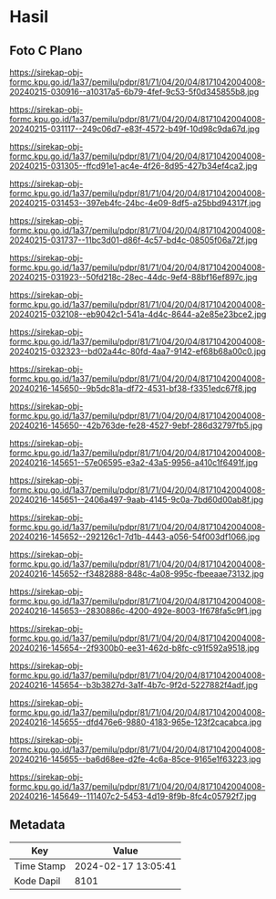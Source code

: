 # Hasil

## Foto C Plano

https://sirekap-obj-formc.kpu.go.id/1a37/pemilu/pdpr/81/71/04/20/04/8171042004008-20240215-030916--a10317a5-6b79-4fef-9c53-5f0d345855b8.jpg

https://sirekap-obj-formc.kpu.go.id/1a37/pemilu/pdpr/81/71/04/20/04/8171042004008-20240215-031117--249c06d7-e83f-4572-b49f-10d98c9da67d.jpg

https://sirekap-obj-formc.kpu.go.id/1a37/pemilu/pdpr/81/71/04/20/04/8171042004008-20240215-031305--ffcd91e1-ac4e-4f26-8d95-427b34ef4ca2.jpg

https://sirekap-obj-formc.kpu.go.id/1a37/pemilu/pdpr/81/71/04/20/04/8171042004008-20240215-031453--397eb4fc-24bc-4e09-8df5-a25bbd94317f.jpg

https://sirekap-obj-formc.kpu.go.id/1a37/pemilu/pdpr/81/71/04/20/04/8171042004008-20240215-031737--11bc3d01-d86f-4c57-bd4c-08505f06a72f.jpg

https://sirekap-obj-formc.kpu.go.id/1a37/pemilu/pdpr/81/71/04/20/04/8171042004008-20240215-031923--50fd218c-28ec-44dc-9ef4-88bf16ef897c.jpg

https://sirekap-obj-formc.kpu.go.id/1a37/pemilu/pdpr/81/71/04/20/04/8171042004008-20240215-032108--eb9042c1-541a-4d4c-8644-a2e85e23bce2.jpg

https://sirekap-obj-formc.kpu.go.id/1a37/pemilu/pdpr/81/71/04/20/04/8171042004008-20240215-032323--bd02a44c-80fd-4aa7-9142-ef68b68a00c0.jpg

https://sirekap-obj-formc.kpu.go.id/1a37/pemilu/pdpr/81/71/04/20/04/8171042004008-20240216-145650--9b5dc81a-df72-4531-bf38-f3351edc67f8.jpg

https://sirekap-obj-formc.kpu.go.id/1a37/pemilu/pdpr/81/71/04/20/04/8171042004008-20240216-145650--42b763de-fe28-4527-9ebf-286d32797fb5.jpg

https://sirekap-obj-formc.kpu.go.id/1a37/pemilu/pdpr/81/71/04/20/04/8171042004008-20240216-145651--57e06595-e3a2-43a5-9956-a410c1f6491f.jpg

https://sirekap-obj-formc.kpu.go.id/1a37/pemilu/pdpr/81/71/04/20/04/8171042004008-20240216-145651--2406a497-9aab-4145-9c0a-7bd60d00ab8f.jpg

https://sirekap-obj-formc.kpu.go.id/1a37/pemilu/pdpr/81/71/04/20/04/8171042004008-20240216-145652--292126c1-7d1b-4443-a056-54f003df1066.jpg

https://sirekap-obj-formc.kpu.go.id/1a37/pemilu/pdpr/81/71/04/20/04/8171042004008-20240216-145652--f3482888-848c-4a08-995c-fbeeaae73132.jpg

https://sirekap-obj-formc.kpu.go.id/1a37/pemilu/pdpr/81/71/04/20/04/8171042004008-20240216-145653--2830886c-4200-492e-8003-1f678fa5c9f1.jpg

https://sirekap-obj-formc.kpu.go.id/1a37/pemilu/pdpr/81/71/04/20/04/8171042004008-20240216-145654--2f9300b0-ee31-462d-b8fc-c91f592a9518.jpg

https://sirekap-obj-formc.kpu.go.id/1a37/pemilu/pdpr/81/71/04/20/04/8171042004008-20240216-145654--b3b3827d-3a1f-4b7c-9f2d-5227882f4adf.jpg

https://sirekap-obj-formc.kpu.go.id/1a37/pemilu/pdpr/81/71/04/20/04/8171042004008-20240216-145655--dfd476e6-9880-4183-965e-123f2cacabca.jpg

https://sirekap-obj-formc.kpu.go.id/1a37/pemilu/pdpr/81/71/04/20/04/8171042004008-20240216-145655--ba6d68ee-d2fe-4c6a-85ce-9165e1f63223.jpg

https://sirekap-obj-formc.kpu.go.id/1a37/pemilu/pdpr/81/71/04/20/04/8171042004008-20240216-145649--111407c2-5453-4d19-8f9b-8fc4c05792f7.jpg


## Metadata

| Key        | Value               |
| ---------- | ------------------- |
| Time Stamp | 2024-02-17 13:05:41 |
| Kode Dapil | 8101                |



